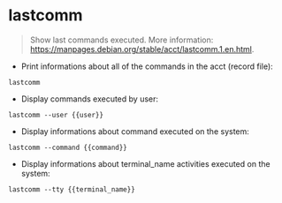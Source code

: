 # lastcomm

> Show last commands executed.
> More information: <https://manpages.debian.org/stable/acct/lastcomm.1.en.html>.

- Print informations about all of the commands in the acct (record file):

`lastcomm`

- Display commands executed by user:

`lastcomm --user {{user}}`

- Display informations about command executed on the system:

`lastcomm --command {{command}}`

- Display informations about terminal_name activities executed on the system:

`lastcomm --tty {{terminal_name}}`
